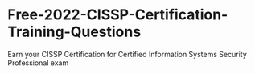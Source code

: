 # Free-2022-CISSP-Certification-Training-Questions
Earn your CISSP Certification for Certified Information Systems Security Professional exam
